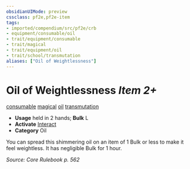 ```yaml
---
obsidianUIMode: preview
cssclass: pf2e,pf2e-item
tags:
- imported/compendium/src/pf2e/crb
- equipment/consumable/oil
- trait/equipment/consumable
- trait/magical
- trait/equipment/oil
- trait/school/transmutation
aliases: ["Oil of Weightlessness"]
---
```

# Oil of Weightlessness *Item 2+*  
[consumable](consumable.md)  [magical](magical.md)  [oil](oil.md)  [transmutation](transmutation.md)  

- **Usage** held in 2 hands; **Bulk** L
- **Activate** [Interact](interact.md)
- **Category** Oil

You can spread this shimmering oil on an item of 1 Bulk or less to make it feel weightless. It has negligible Bulk for 1 hour.

*Source: Core Rulebook p. 562*